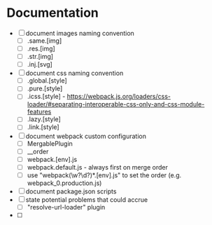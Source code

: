 # Documentation 

- [ ] document images naming convention 
    - [ ] .same.[img]
    - [ ] .res.[img]
    - [ ] .str.[img]
    - [ ] .inj.[svg]
- [ ] document css naming convention
    - [ ] .global.[style]
    - [ ] .pure.[style]
    - [ ] .icss.[style] - https://webpack.js.org/loaders/css-loader/#separating-interoperable-css-only-and-css-module-features
    - [ ] .lazy.[style]
    - [ ] .link.[style]
- [ ] document webpack custom configuration  
    - [ ] MergablePlugin
    - [ ] __order
    - [ ] webpack.[env].js
    - [ ] webpack.default.js - always first on merge order
    - [ ] use "webpack(\w?\d?)*.[env].js" to set the order (e.g. webpack_0.production.js)
- [ ] document package.json scripts
- [ ] state potential problems that could accrue
    - [ ] "resolve-url-loader" plugin
- [ ]  
